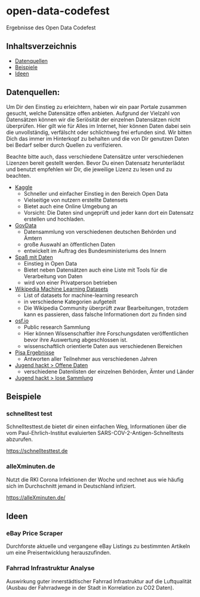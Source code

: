 # open-data-codefest

Ergebnisse des Open Data Codefest

## Inhaltsverzeichnis
- [Datenquellen](#datenquellen)
- [Beispiele](#beispiele)
- [Ideen](#ideen)

## Datenquellen:

Um Dir den Einstieg zu erleichtern, haben wir ein paar Portale zusammen gesucht, welche Datensätze offen anbieten.
Aufgrund der Vielzahl von Datensätzen können wir die Seriösität der einzelnen Datensätzen nicht überprüfen. Hier gilt
wie für Alles im Internet, hier können Daten dabei sein die unvollständig, verfälscht oder schlichtweg frei erfunden
sind. Wir bitten Dich das immer im Hinterkopf zu behalten und die von Dir genutzen Daten bei Bedarf selber durch Quellen
zu verifizieren.

Beachte bitte auch, dass verschiedene Datensätze unter verschiedenen Lizenzen bereit gestellt werden. Bevor Du einen
Datensatz herunterlädst und benutzt empfehlen wir Dir, die jeweilige Lizenz zu lesen und zu beachten.

- [Kaggle](https://www.kaggle.com)
    - Schneller und einfacher Einstieg in den Bereich Open Data
    - Vielseitige von nutzern erstellte Datensets
    - Bietet auch eine Online Umgebung an
    - Vorsicht: Die Daten sind ungeprüft und jeder kann dort ein Datensatz erstellen und hochladen.
- [GovData](https://www.govdata.de)
    - Datensammlung von verschiedenen deutschen Behörden und Ämtern
    - große Auswahl an öffentlichen Daten
    - entwickelt im Auftrag des Bundesministeriums des Innern
- [Spaß mit Daten](https://spassmitdaten.de/)
    - Einstieg in Open Data
    - Bietet neben Datensätzen auch eine Liste mit Tools für die Verarbeitung von Daten
    - wird von einer Privatperson betrieben
- [Wikipedia Machine Learning Datasets](https://en.wikipedia.org/wiki/List_of_datasets_for_machine-learning_research)
    - List of datasets for machine-learning research
    - in verschiedene Kategorien aufgeteilt
    - Die Wikipedia Community überprüft zwar Bearbeitungen, trotzdem kann es passieren, dass falsche Informationen dort
      zu finden sind
- [osf.io](https://osf.io)
    - Public research Sammlung
    - Hier können Wissenschaftler ihre Forschungsdaten veröffentlichen bevor ihre Auswertung abgeschlossen ist.
    - wissenschaftlich orientierte Daten aus verschiedenen Bereichen
- [Pisa Ergebnisse](https://www.oecd.org/pisa/data/)
    - Antworten aller Teilnehmer aus verschiedenen Jahren
- [Jugend hackt > Offene Daten](https://jugendhackt.org/lernmaterial/offenedaten/)
    - verschiedene Datenlisten der einzelnen Behörden, Ämter und Länder
- [Jugend hackt > lose Sammlung](https://pad.medialepfade.net/opendatajugendhackt#)

## Beispiele

### schnelltest test

Schnelltesttest.de bietet dir einen einfachen Weg, Informationen über die vom Paul-Ehrlich-Institut evaluierten
SARS-COV-2-Antigen-Schnelltests abzurufen.

https://schnelltesttest.de

### alleXminuten.de

Nutzt die RKI Corona Infektionen der Woche und rechnet aus wie häufig sich im Durchschnitt jemand in Deutschland
infiziert.

https://alleXminuten.de/

## Ideen

### eBay Price Scraper

Durchforste aktuelle und vergangene eBay Listings zu bestimmten Artikeln um eine Preisentwicklung herauszufinden.

### Fahrrad Infrastruktur Analyse
Auswirkung guter innerstädtischer Fahrrad Infrastruktur auf die Luftqualität (Ausbau der Fahrradwege in der Stadt in Korrelation zu CO2 Daten).

